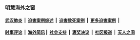
### 明慧海外之窗

####  [武汉肺炎](indexes/365.md?t=01162200) &nbsp;|&nbsp;  [迫害案例综述](indexes/328.md?t=01162200) &nbsp;|&nbsp; [迫害致死案例](indexes/277.md?t=01162200)  &nbsp;|&nbsp; [更多迫害案例](indexes/81.md?t=01162200)  &nbsp;|&nbsp; 
####  [时事评论](indexes/251.md?t=01162200) &nbsp;|&nbsp; [海外简讯](indexes/245.md?t=01162200)&nbsp;|&nbsp;  [社会支持](indexes/140.md?t=01162200) &nbsp;|&nbsp; [褒奖决议](indexes/282.md?t=01162200) &nbsp;|&nbsp; [社区报道](indexes/91.md?t=01162200)  &nbsp;|&nbsp; [天人之间](indexes/78.md?t=01162200) 

